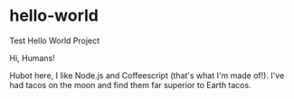 # hello-world
Test Hello World Project

Hi, Humans!

Hubot here, I like Node.js and Coffeescript (that's what I'm made of!).
I've had tacos on the moon and find them far superior to Earth tacos.
